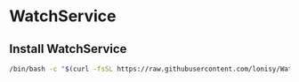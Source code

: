 # WatchService


## Install WatchService

```bash
/bin/bash -c "$(curl -fsSL https://raw.githubusercontent.com/lonisy/WatchService/main/systemd/install.sh)"
```
